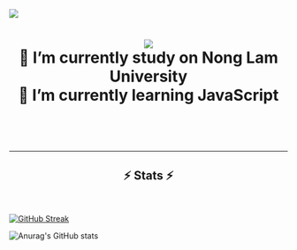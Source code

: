<!-- # 👋 Hi there!!  ✨ Im Oleny Developer ✨

## 🔭 I’m currently study on Nong Lam University
## 🌱 I’m currently learning JavaScript -->

<!--

**kleitusOleny/kleitusOleny** is a ✨ _special_ ✨ repository because its `README.md` (this file) appears on your GitHub profile.

Here are some ideas to get you started:

- 🔭 I’m currently working on ...
- 🌱 I’m currently learning ...
- 👯 I’m looking to collaborate on ...
- 🤔 I’m looking for help with ...
- 💬 Ask me about ...
- 📫 How to reach me: ...
- 😄 Pronouns: ...
- ⚡ Fun fact: ...
-->
<img align="center" src="https://visitor-badge.laobi.icu/badge?page_id=salesp07.salesp07" />

<h1 align="center">
    <img src="https://readme-typing-svg.herokuapp.com/?font=Righteous&size=35&center=true&vCenter=true&width=500&height=70&duration=4000&lines=Hi+There!+👋;+✨+Im+Oleny+Developer+✨;" />
    <br/>
🔭 I’m currently study on Nong Lam University
    <br/>
🌱 I’m currently learning JavaScript
</h1>

 <br/><br/><br/>
</div>
<hr/>

<h2 align="center">⚡ Stats ⚡</h2>
<br>

[![GitHub Streak](https://streak-stats.demolab.com/?user=kleitusOleny&theme=dark)](https://git.io/streak-stats)

![Anurag's GitHub stats](https://github-readme-stats.vercel.app/api?username=kleitusOleny&show_icons=true&theme=radical)
